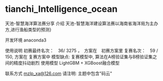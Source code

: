 # tianchi_Intelligence_ocean
天池-智慧海洋算法赛分享
介绍
天池-智慧海洋建设算法赛以海南省海洋局为主办方,进行渔船类型的预测}

开发环境
anaconda3

使用说明
初赛最终名次：　36/ 3275 ，　方案在　初赛方案里
复赛名次：　59 / 150, 方案在 复赛方案中
模型缺点: 复赛模型中, 算法在A榜验证集与B榜验证集之间的精度抖动剧烈
使用模型
LightGBM + XGBoost融合模型

联系方式
mzlp_xa@126.com 请注明: 主题中包含"码云"
